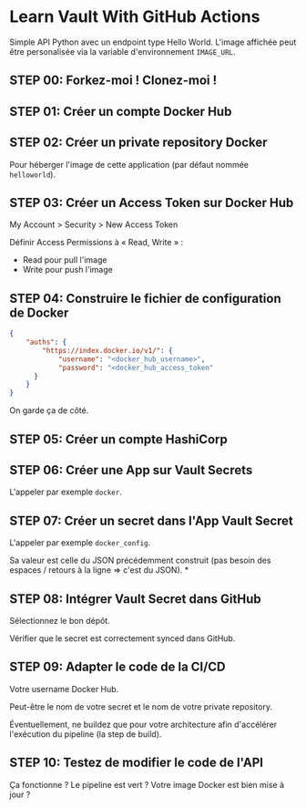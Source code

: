 # Learn Vault With GitHub Actions

Simple API Python avec un endpoint type Hello World. L'image affichée peut être personalisée via la variable d'environnement `IMAGE_URL`.

## STEP 00: Forkez-moi ! Clonez-moi !

## STEP 01: Créer un compte Docker Hub

## STEP 02: Créer un private repository Docker

Pour héberger l'image de cette application (par défaut nommée `helloworld`).

## STEP 03: Créer un Access Token sur  Docker Hub

My Account > Security > New Access Token

Définir Access Permissions à « Read, Write » :
- Read pour pull l'image
- Write pour push l'image

## STEP 04: Construire le fichier de configuration de Docker

```json
{
    "auths": {
        "https://index.docker.io/v1/": {
            "username": "<docker_hub_username>",
            "password": "<docker_hub_access_token"
      }
    }
}
```

On garde ça de côté.

## STEP 05: Créer un compte HashiCorp

## STEP 06: Créer une App sur Vault Secrets

L'appeler par exemple `docker`.

## STEP 07: Créer un secret dans l'App Vault Secret

L'appeler par exemple `docker_config`.

Sa valeur est celle du JSON précédemment construit (pas besoin des espaces / retours à la ligne => c'est du JSON).
*
## STEP 08: Intégrer Vault Secret dans GitHub

Sélectionnez le bon dépôt.

Vérifier que le secret est correctement synced dans GitHub.

## STEP 09: Adapter le code de la CI/CD

Votre username Docker Hub.

Peut-être le nom de votre secret et le nom de votre private repository.

Éventuellement, ne buildez que pour votre architecture afin d'accélérer l'exécution du pipeline (la step de build).

## STEP 10: Testez de modifier le code de l'API

Ça fonctionne ? Le pipeline est vert ? Votre image Docker est bien mise à jour ?

